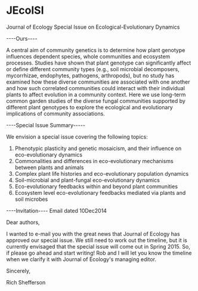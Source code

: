 JEcolSI
=======

Journal of Ecology Special Issue on Ecological-Evolutionary Dynamics

----Ours----

A central aim of community genetics is to determine how plant genotype influences dependent species, whole communities and ecosystem processes.  Studies have shown that plant genotype can significantly affect or define different community types (e.g., soil microbial decomposers, mycorrhizae, endophytes, pathogens, arthropods), but no study has examined how these diverse communities are associated with one another and how such correlated communities could interact with their individual plants to affect evolution in a community context.  Here we use long-term common garden studies of the diverse fungal communities supported by different plant genotypes to explore the ecological and evolutionary implications of community associations. 


----Special Issue Summary-----

We envision a special issue covering the following topics: 
1. Phenotypic plasticity and genetic mosaicism, and their influence on eco-evolutionary 
dynamics 
2. Commonalities and differences in eco-evolutionary mechanisms between plants and 
animals 
3. Complex plant life histories and eco-evolutionary population dynamics 
4. Soil-microbial and plant-fungal eco-evolutionary dynamics 
5. Eco-evolutionary feedbacks within and beyond plant communities 
6. Ecosystem level eco-evolutionary feedbacks mediated via plants and soil microbes 

----Invitation----
Email dated 10Dec2014

Dear authors,

I wanted to e-mail you with the great news that Journal of Ecology has approved our special issue. We still need to work out the timeline, but it is currently envisaged that the special issue will come out in Spring 2015. So, if please go ahead and start writing! Rob and I will let you know the timeline when we clarify it with Journal of Ecology's managing editor.

Sincerely,

Rich Shefferson
